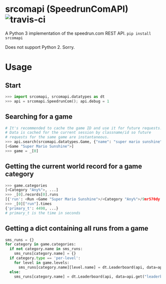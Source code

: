 srcomapi (SpeedrunComAPI) ![travis-ci](https://travis-ci.org/corsaka/srcomapi.svg?branch=master)
=========================

A Python 3 implementation of the speedrun.com REST API. `pip install srcomapi`

Does not support Python 2. Sorry.

Usage
=====

Start
-----

```python
>>> import srcomapi, srcomapi.datatypes as dt
>>> api = srcomapi.SpeedrunCom(); api.debug = 1
```

Searching for a game
--------------------

```python
# It's recommended to cache the game ID and use it for future requests.
# Data is cached for the current session by classname/id so future
# requests for the same game are instantaneous.
>>> api.search(srcomapi.datatypes.Game, {"name": "super mario sunshine"})
[<Game "Super Mario Sunshine">]
>>> game = _[0]
```

Getting the current world record for a game category
----------------------------------------------------

```python
>>> game.categories
[<Category "Any%">, ...]
>>> _[0].records[0].runs
[{'run': <Run <Game "Super Mario Sunshine">/<Category "Any%">/9mr570dy 4498>, 'place': 1}, ...]
>>> _[0]["run"].times
{'primary_t': 4498, ...}
# primary_t is the time in seconds
```

Getting a dict containing all runs from a game
----------------------------------------------

```python
sms_runs = {}
for category in game.categories:
  if not category.name in sms_runs:
    sms_runs[category.name] = {}
  if category.type == 'per-level':
    for level in game.levels:
      sms_runs[category.name][level.name] = dt.Leaderboard(api, data=api.get("leaderboards/{}/level/{}/{}?embed=variables".format(game.id, level.id, category.id)))
  else:
    sms_runs[category.name] = dt.Leaderboard(api, data=api.get("leaderboards/{}/category/{}?embed=variables".format(game.id, category.id)))
```
